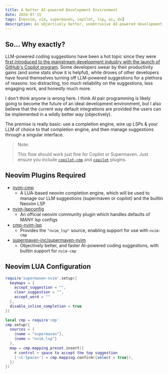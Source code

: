 ```yaml
---
title: A better AI-powered Development Environment
date: 2024-07-15
tags: [neovim, vim, supermaven, copilot, lsp, ai, dx]
description: An objectively better, unobtrusive AI-powered development environment. Making use of a mixture of language servers and AI suggestions within the same flow.
---
```


## So... Why exactly?

LLM-powered coding suggestions have been a hot topic since they were [first introduced to the mainstream development industry with the launch of GitHub's Copilot program](https://github.blog/2021-06-29-introducing-github-copilot-ai-pair-programmer/). Some developers swear by their productivity gains (and some stats show it is helpful), while droves of other developers have found themselves turning off LLM-powered suggestions for a plethora of reasons: too distracting, too much reliability on the suggestions, less engaging work, and honestly much more.

I don't think anyone is wrong here. I think AI pair programming is likely going to become the future of an ideal development environment, but I also believe that the current way default integrations are provided the users can be implemented in a wildly better way (objectively).

The premise is really basic: use a completion engine, wire up LSPs &amp; your LLM of choice to that completion engine, and then manage suggestions through a singular interface.

> Note:
>
> This flow should work just fine for Copilot or Supermaven. Just ensure you include [`copilot-cmp`](https://github.com/zbirenbaum/copilot-cmp) and [`copilot`](https://github.com/github/copilot.vim]) plugins.

## Neovim Plugins Required

* [nvim-cmp](https://github.com/hrsh7th/nvim-cmp)
  * A LUA-based neovim completion engine, which will be used to manage our LLM suggestions (supermaven or copilot) and the builtin Neovim LSP
* [nvim-lspconfig](https://github.com/neovim/nvim-lspconfig)
  * An official neovim community plugin which handles defaults of MANY lsp configs
* [cmp-nvim-lsp](https://github.com/hrsh7th/cmp-nvim-lsp)
  * Provides the `"nvim_lsp"` source, enabling support for use with `nvim-cmp`
* [supermaven-inc/supermaven-nvim](https://github.com/supermaven-inc/supermaven-nvim)
  * Objectively better, and faster AI-powered coding suggestions, with builtin support for `nvim-cmp`


## Neovim LUA Configuration

```lua
require'supermaven-nvim'.setup({
  keymaps = {
    accept_suggestion = "",
    clear_suggestion = "",
    accept_word = ""
  },
  disable_inline_completion = true
})

local cmp = require'cmp'
cmp.setup({
  sources = {
    {name = "supermaven"},
    {name = "nvim_lsp"}
  },
  map = cmp.mapping.preset.insert({
    # control + space to accept the top suggestion
    ['<C-Space>'] = cmp.mapping.confirm({select = true}),
  })
})
```

